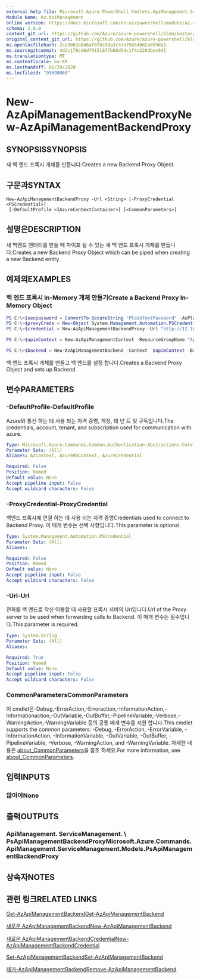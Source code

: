 ```yaml
---
external help file: Microsoft.Azure.PowerShell.Cmdlets.ApiManagement.ServiceManagement.dll-Help.xml
Module Name: Az.ApiManagement
online version: https://docs.microsoft.com/en-us/powershell/module/az.apimanagement/new-azapimanagementbackendproxy
schema: 2.0.0
content_git_url: https://github.com/Azure/azure-powershell/blob/master/src/ApiManagement/ApiManagement/help/New-AzApiManagementBackendProxy.md
original_content_git_url: https://github.com/Azure/azure-powershell/blob/master/src/ApiManagement/ApiManagement/help/New-AzApiManagementBackendProxy.md
ms.openlocfilehash: 2ce3863a546af0f8c9da3c37a75b540d2a859da1
ms.sourcegitcommit: 4d2c178cd6df9151877b08d54c1f4a228dbec9d1
ms.translationtype: MT
ms.contentlocale: ko-KR
ms.lasthandoff: 01/29/2020
ms.locfileid: "93698060"
---
```

# <span data-ttu-id="bf9bf-101">New-AzApiManagementBackendProxy</span><span class="sxs-lookup"><span data-stu-id="bf9bf-101">New-AzApiManagementBackendProxy</span></span>

## <span data-ttu-id="bf9bf-102">SYNOPSIS</span><span class="sxs-lookup"><span data-stu-id="bf9bf-102">SYNOPSIS</span></span>
<span data-ttu-id="bf9bf-103">새 백 엔드 프록시 개체를 만듭니다.</span><span class="sxs-lookup"><span data-stu-id="bf9bf-103">Creates a new Backend Proxy Object.</span></span>

## <span data-ttu-id="bf9bf-104">구문과</span><span class="sxs-lookup"><span data-stu-id="bf9bf-104">SYNTAX</span></span>

```
New-AzApiManagementBackendProxy -Url <String> [-ProxyCredential <PSCredential>]
 [-DefaultProfile <IAzureContextContainer>] [<CommonParameters>]
```

## <span data-ttu-id="bf9bf-105">설명은</span><span class="sxs-lookup"><span data-stu-id="bf9bf-105">DESCRIPTION</span></span>
<span data-ttu-id="bf9bf-106">새 백엔드 엔터티를 만들 때 파이프 될 수 있는 새 백 엔드 프록시 개체를 만듭니다.</span><span class="sxs-lookup"><span data-stu-id="bf9bf-106">Creates a new Backend Proxy Object which can be piped when creating a new Backend entity.</span></span>

## <span data-ttu-id="bf9bf-107">예제의</span><span class="sxs-lookup"><span data-stu-id="bf9bf-107">EXAMPLES</span></span>

### <span data-ttu-id="bf9bf-108">백 엔드 프록시 In-Memory 개체 만들기</span><span class="sxs-lookup"><span data-stu-id="bf9bf-108">Create a Backend Proxy In-Memory Object</span></span>
```powershell
PS C:\>$secpassword = ConvertTo-SecureString "PlainTextPassword" -AsPlainText -Force
PS C:\>$proxyCreds = New-Object System.Management.Automation.PSCredential ("foo", $secpassword)
PS C:\>$credential = New-AzApiManagementBackendProxy -Url "http://12.168.1.1:8080" -ProxyCredential $proxyCreds

PS C:\>$apimContext = New-AzApiManagementContext -ResourceGroupName "Api-Default-WestUS" -ServiceName "contoso"

PS C:\>$backend = New-AzApiManagementBackend -Context  $apimContext -BackendId 123 -Url 'https://contoso.com/awesomeapi' -Protocol http -Title "first backend" -SkipCertificateChainValidation $true -Proxy $credential -Description "backend with proxy server"
```

<span data-ttu-id="bf9bf-109">백 엔드 프록시 개체를 만들고 백 엔드를 설정 합니다.</span><span class="sxs-lookup"><span data-stu-id="bf9bf-109">Creates a Backend Proxy Object and sets up Backend</span></span>

## <span data-ttu-id="bf9bf-110">변수</span><span class="sxs-lookup"><span data-stu-id="bf9bf-110">PARAMETERS</span></span>

### <span data-ttu-id="bf9bf-111">-DefaultProfile</span><span class="sxs-lookup"><span data-stu-id="bf9bf-111">-DefaultProfile</span></span>
<span data-ttu-id="bf9bf-112">Azure와 통신 하는 데 사용 되는 자격 증명, 계정, 테 넌 트 및 구독입니다.</span><span class="sxs-lookup"><span data-stu-id="bf9bf-112">The credentials, account, tenant, and subscription used for communication with azure.</span></span>

```yaml
Type: Microsoft.Azure.Commands.Common.Authentication.Abstractions.Core.IAzureContextContainer
Parameter Sets: (All)
Aliases: AzContext, AzureRmContext, AzureCredential

Required: False
Position: Named
Default value: None
Accept pipeline input: False
Accept wildcard characters: False
```

### <span data-ttu-id="bf9bf-113">-ProxyCredential</span><span class="sxs-lookup"><span data-stu-id="bf9bf-113">-ProxyCredential</span></span>
<span data-ttu-id="bf9bf-114">백엔드 프록시에 연결 하는 데 사용 되는 자격 증명</span><span class="sxs-lookup"><span data-stu-id="bf9bf-114">Credentials used to connect to Backend Proxy.</span></span> <span data-ttu-id="bf9bf-115">이 매개 변수는 선택 사항입니다.</span><span class="sxs-lookup"><span data-stu-id="bf9bf-115">This parameter is optional.</span></span>

```yaml
Type: System.Management.Automation.PSCredential
Parameter Sets: (All)
Aliases:

Required: False
Position: Named
Default value: None
Accept pipeline input: False
Accept wildcard characters: False
```

### <span data-ttu-id="bf9bf-116">-Url</span><span class="sxs-lookup"><span data-stu-id="bf9bf-116">-Url</span></span>
<span data-ttu-id="bf9bf-117">전화를 백 엔드로 착신 이동할 때 사용할 프록시 서버의 Url입니다.</span><span class="sxs-lookup"><span data-stu-id="bf9bf-117">Url of the Proxy server to be used when forwarding calls to Backend.</span></span>
<span data-ttu-id="bf9bf-118">이 매개 변수는 필수입니다.</span><span class="sxs-lookup"><span data-stu-id="bf9bf-118">This parameter is required.</span></span>

```yaml
Type: System.String
Parameter Sets: (All)
Aliases:

Required: True
Position: Named
Default value: None
Accept pipeline input: False
Accept wildcard characters: False
```

### <span data-ttu-id="bf9bf-119">CommonParameters</span><span class="sxs-lookup"><span data-stu-id="bf9bf-119">CommonParameters</span></span>
<span data-ttu-id="bf9bf-120">이 cmdlet은-Debug,-ErrorAction,-Erroraction,-InformationAction,-Informationaction,-OutVariable,-OutBuffer,-PipelineVariable,-Verbose,-WarningAction,-WarningVariable 등의 공통 매개 변수를 지원 합니다.</span><span class="sxs-lookup"><span data-stu-id="bf9bf-120">This cmdlet supports the common parameters: -Debug, -ErrorAction, -ErrorVariable, -InformationAction, -InformationVariable, -OutVariable, -OutBuffer, -PipelineVariable, -Verbose, -WarningAction, and -WarningVariable.</span></span> <span data-ttu-id="bf9bf-121">자세한 내용은 [about_CommonParameters](https://go.microsoft.com/fwlink/?LinkID=113216)을 참조 하세요.</span><span class="sxs-lookup"><span data-stu-id="bf9bf-121">For more information, see [about_CommonParameters](https://go.microsoft.com/fwlink/?LinkID=113216).</span></span>

## <span data-ttu-id="bf9bf-122">입력</span><span class="sxs-lookup"><span data-stu-id="bf9bf-122">INPUTS</span></span>

### <span data-ttu-id="bf9bf-123">않아야</span><span class="sxs-lookup"><span data-stu-id="bf9bf-123">None</span></span>

## <span data-ttu-id="bf9bf-124">출력</span><span class="sxs-lookup"><span data-stu-id="bf9bf-124">OUTPUTS</span></span>

### <span data-ttu-id="bf9bf-125">ApiManagement. ServiceManagement. \ PsApiManagementBackendProxy</span><span class="sxs-lookup"><span data-stu-id="bf9bf-125">Microsoft.Azure.Commands.ApiManagement.ServiceManagement.Models.PsApiManagementBackendProxy</span></span>

## <span data-ttu-id="bf9bf-126">상속자</span><span class="sxs-lookup"><span data-stu-id="bf9bf-126">NOTES</span></span>

## <span data-ttu-id="bf9bf-127">관련 링크</span><span class="sxs-lookup"><span data-stu-id="bf9bf-127">RELATED LINKS</span></span>

[<span data-ttu-id="bf9bf-128">Get-AzApiManagementBackend</span><span class="sxs-lookup"><span data-stu-id="bf9bf-128">Get-AzApiManagementBackend</span></span>](./Get-AzApiManagementBackend)

[<span data-ttu-id="bf9bf-129">새로운 AzApiManagementBackend</span><span class="sxs-lookup"><span data-stu-id="bf9bf-129">New-AzApiManagementBackend</span></span>](./New-AzApiManagementBackend.md)

[<span data-ttu-id="bf9bf-130">새로운 AzApiManagementBackendCredential</span><span class="sxs-lookup"><span data-stu-id="bf9bf-130">New-AzApiManagementBackendCredential</span></span>](./New-AzApiManagementBackendCredential.md)

[<span data-ttu-id="bf9bf-131">Set-AzApiManagementBackend</span><span class="sxs-lookup"><span data-stu-id="bf9bf-131">Set-AzApiManagementBackend</span></span>](./Set-AzApiManagementBackend.md)

[<span data-ttu-id="bf9bf-132">제거-AzApiManagementBackend</span><span class="sxs-lookup"><span data-stu-id="bf9bf-132">Remove-AzApiManagementBackend</span></span>](./Remove-AzApiManagementBackend.md)
